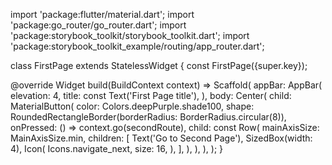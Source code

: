 import 'package:flutter/material.dart';
import 'package:go_router/go_router.dart';
import 'package:storybook_toolkit/storybook_toolkit.dart';
import 'package:storybook_toolkit_example/routing/app_router.dart';

class FirstPage extends StatelessWidget {
  const FirstPage({super.key});

  @override
  Widget build(BuildContext context) => Scaffold(
        appBar: AppBar(
          elevation: 4,
          title: const Text('First Page title'),
        ),
        body: Center(
          child: MaterialButton(
            color: Colors.deepPurple.shade100,
            shape: RoundedRectangleBorder(borderRadius: BorderRadius.circular(8)),
            onPressed: () => context.go(secondRoute),
            child: const Row(
              mainAxisSize: MainAxisSize.min,
              children: [
                Text('Go to Second Page'),
                SizedBox(width: 4),
                Icon(
                  Icons.navigate_next,
                  size: 16,
                ),
              ],
            ),
          ),
        ),
      );
}